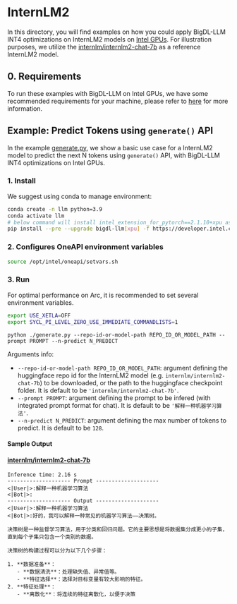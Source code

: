 # InternLM2
In this directory, you will find examples on how you could apply BigDL-LLM INT4 optimizations on InternLM2 models on [Intel GPUs](../../../README.md). For illustration purposes, we utilize the [internlm/internlm2-chat-7b](https://huggingface.co/internlm/internlm2-chat-7b) as a reference InternLM2 model.

## 0. Requirements
To run these examples with BigDL-LLM on Intel GPUs, we have some recommended requirements for your machine, please refer to [here](../../../README.md#requirements) for more information.

## Example: Predict Tokens using `generate()` API
In the example [generate.py](./generate.py), we show a basic use case for a InternLM2 model to predict the next N tokens using `generate()` API, with BigDL-LLM INT4 optimizations on Intel GPUs.
### 1. Install
We suggest using conda to manage environment:
```bash
conda create -n llm python=3.9
conda activate llm
# below command will install intel_extension_for_pytorch==2.1.10+xpu as default
pip install --pre --upgrade bigdl-llm[xpu] -f https://developer.intel.com/ipex-whl-stable-xpu
```

### 2. Configures OneAPI environment variables
```bash
source /opt/intel/oneapi/setvars.sh
```

### 3. Run

For optimal performance on Arc, it is recommended to set several environment variables.

```bash
export USE_XETLA=OFF
export SYCL_PI_LEVEL_ZERO_USE_IMMEDIATE_COMMANDLISTS=1
```

```
python ./generate.py --repo-id-or-model-path REPO_ID_OR_MODEL_PATH --prompt PROMPT --n-predict N_PREDICT
```

Arguments info:
- `--repo-id-or-model-path REPO_ID_OR_MODEL_PATH`: argument defining the huggingface repo id for the InternLM2 model (e.g. `internlm/internlm2-chat-7b`) to be downloaded, or the path to the huggingface checkpoint folder. It is default to be `'internlm/internlm2-chat-7b'`.
- `--prompt PROMPT`: argument defining the prompt to be infered (with integrated prompt format for chat). It is default to be `'解释一种机器学习算法'`.
- `--n-predict N_PREDICT`: argument defining the max number of tokens to predict. It is default to be `128`.

#### Sample Output
#### [internlm/internlm2-chat-7b](https://huggingface.co/internlm/internlm2-chat-7b)
```log
Inference time: 2.16 s
-------------------- Prompt --------------------
<|User|>:解释一种机器学习算法
<|Bot|>:
-------------------- Output --------------------
<|User|>:解释一种机器学习算法
<|Bot|>:好的，我可以解释一种常见的机器学习算法——决策树。

决策树是一种监督学习算法，用于分类和回归问题。它的主要思想是将数据集分成更小的子集，直到每个子集只包含一个类别的数据。

决策树的构建过程可以分为以下几个步骤：

1. **数据准备**：
   - **数据清洗**：处理缺失值、异常值等。
   - **特征选择**：选择对目标变量有较大影响的特征。
2. **特征处理**：
   - **离散化**：将连续的特征离散化，以便于决策
```
